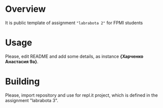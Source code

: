 # Overview

It is public template of assignment `"labrabota 2"` for FPMI students

# Usage

Please, edit README and add some details, as instance **{Харченко Анастасия 9а}**.

# Building

Please, import repository and use for repl.it project, which is defined in the assignment "labrabota 3".

